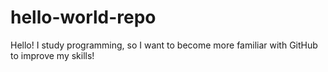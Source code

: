 # hello-world-repo


Hello! I study programming, so I want to become more familiar with GitHub to improve my skills!
